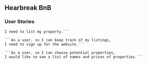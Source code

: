 ## Hearbreak BnB



### User Stories

```As a user, so potential guests can see my property,
I need to list my property.```

```As a user, so I can keep track of my listings,
I need to sign up for the website.```

```As a user, so I can choose potential properties,
I would like to see a list of names and prices of properties.```

```
